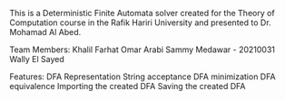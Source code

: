 This is a Deterministic Finite Automata solver created for the Theory of Computation course in the Rafik Hariri University and presented to Dr. Mohamad Al Abed.

Team Members:
Khalil Farhat
Omar Arabi
Sammy Medawar - 20210031
Wally El Sayed

Features:
DFA Representation
String acceptance
DFA minimization
DFA equivalence 
Importing the created DFA
Saving the created DFA

